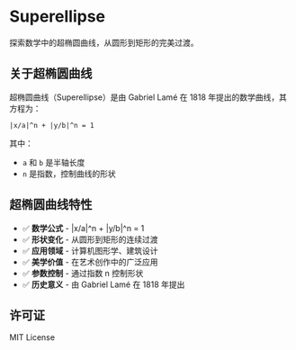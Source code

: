 # Superellipse

探索数学中的超椭圆曲线，从圆形到矩形的完美过渡。

## 关于超椭圆曲线

超椭圆曲线（Superellipse）是由 Gabriel Lamé 在 1818 年提出的数学曲线，其方程为：

```
|x/a|^n + |y/b|^n = 1
```

其中：

- `a` 和 `b` 是半轴长度
- `n` 是指数，控制曲线的形状

## 超椭圆曲线特性

- ✅ **数学公式** - |x/a|^n + |y/b|^n = 1
- ✅ **形状变化** - 从圆形到矩形的连续过渡
- ✅ **应用领域** - 计算机图形学、建筑设计
- ✅ **美学价值** - 在艺术创作中的广泛应用
- ✅ **参数控制** - 通过指数 n 控制形状
- ✅ **历史意义** - 由 Gabriel Lamé 在 1818 年提出

## 许可证

MIT License
